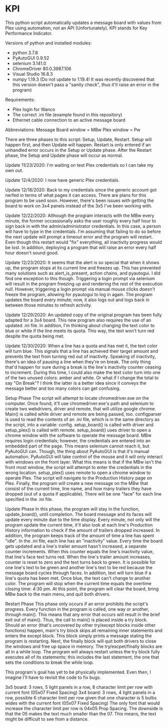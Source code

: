# KPI
This python script automatically updates a message board with values from Plex using automation, not an API (Unfortunately).
KPI stands for Key Performance Indicator.

Versions of python and installed modules:
- python 3.7.8
- PyAutoGUI 0.9.52
- selenium 3.141.0
- ChromeDriver 80.0.3987.106
- Visual Studio 16.8.3
- numpy 1.19.3 (Do not update to 1.19.4! It was recently discovered that this version doesn't pass a "sanity check", thus it'll raise an error in the program)

Requirements:
- Plex login for Wanco
- The correct .ini file (example found in this repository)
- Ethernet cable connection to an active message board

Abbreviations:
Message Board window = MBw
Plex window = Pw

There are three phases to this script: Setup, Update, Restart.
Setup will happen first, and then Update will happen.
Restart is only entered if an unhandled error occurs in the Setup or Update phase. After the Restart phase, the Setup and Update phase will occur as normal.

Update 11/23/2020: I'm waiting on test Plex credentials so I can take my own out.

Update 12/4/2020: I now have generic Plex credentials.

Update 12/18/2020: Back to my credentials since the generic account got nerfed in terms of what pages it can access. There are 
plans for this program to be used soon. However, there's been issues with getting the board to work on 3x4 panels instead
of the 3x5 I've been working with.

Update 12/22/2020: Although the program interacts with the MBw every minute, the former occassionally asks the user
roughly every half hour to sign back in with the admin/administrator credentials. In this case, a person will have
to type in the credentials. I'm assuming that failing to do so before the next update will prompt a timeout error
and the program will restart. Even though this restart would "fix" everything, all inactivity progress would be lost.
In addition, deploying a program that will raise an error every half hour doesn't sound good.

Update 12/23/2020: It seems that the alert is so special that when it shows up, the program stops at its current line
and freezes up. This has prevented many solutions such as alert_is_present, action chains, and pyautogui. I did find
one exception to this though. Triggering a login prompt via selenium will result in the program freezing up and 
rendering the rest of the execution null. However, triggering a login prompt via manual mouse clicks doesn't freeze
the program, allowing for pyautogui to log in again. The program updates the board every minute; now, it also logs
out and logs back in between those minutes to refresh activity.

Update 12/29/2020: An updated copy of the original program has been fully adapted for a 3x4 board. This new program
also requires the use of an updated .ini file. In addition, I'm thinking about changing the text color to blue or
white if the line meets its quota. This way, the text won't turn red despite the quota being met.

Update 12/30/2020: When a line has a quota and has met it, the text color will turn blue. This signals that a line
has achieved their target amount and prevents the text from turning red out of inactivity. Speaking of inactivity, 
there's an idea of pausing a line when they're on break. The only thing that'd happen for sure during a break is
the line's inactivity counter ceasing to increment. During this time, I could also make the text color turn into
one of the two unused colors: amber and white. Or what if I change the total to say "On Break"? I think the latter
is a better idea since it conveys the message better and too many colors can get confusing.

Setup Phase
The script will attempt to locate chromedriver.exe on the computer. Once found, it'll use chromedriver.exe's path and selenium to create 
two webdrivers, driver and remote, that will utilize google chrome. Main() is called while driver and remote are being passed, too.
configparser is used to read the contents of an .ini file, which is in the same directory as the script, into a variable: config.
setup_board() is called with driver and setup_plex() is called with remote. setup_board() uses driver to open a chrome window with the
software to operate the message board. MBw requires login credentials; however, the credentials are entered into an embedded part of the
page. This means selenium cannot reach it, but PyAutoGUI can. Though, the thing about PyAutoGUI is that it's manual automation.
PyAutoGUI will take control of the mouse and it will only interact with windows on the front layer. What this means is that
if the MBw isn't the front most window, the script will attempt to enter the credentials in the wrong location. setup_plex() uses remote
to open a chrome window to operate Plex. The script will navigate to the Production History page on Plex. Finally, the program will
create a new message on the MBw that consist of the current time, line name, and how many trailers they have dropped (out of a quota
if applicable). There will be one "face" for each line specified in the .ini file. 

Update Phase
In this phase, the program will stay in the function, update_board(), until completion. The board message and its faces will update
every minute due to the time display. Every minute, not only will the program update the current time, it'll also look at each line's
Production History information to check if the amount of trailers dropped increased. In addition, the program keeps track of the amount
of time a line has spent "idle". In the .ini file, each line has an "inactivity" value. Every time the board gets updated and a line's
trailer amount hasn't increased, a separate counter increments. When this counter equals the line's inactivity value, that line's
face text turns red. When the line's trailer amount increases, counter is reset to zero and the text turns back to green. It is
possible for one line's text to be green and another line's text to be red because the message board cycles through faces. In addition,
text will turn blue if a line's quota has been met. Once blue, the text can't change to another color. The program will stop when the 
current time equals the overtime closing time: 4:30 pm. At this point, the program will clear the board, bring MBw back to the main menu, 
and quit both drivers.

Restart Phase
This phase only occurs if an error prohibits the script's progress. Every function in the program is called, one way or another, through
main(). This means that any error that occurs will result in the brief exit out of main(). Thus, the call to main() is placed inside
a try block. Should an error (that's uncovered by other try/except blocks inside other functions) happen, main's try block skips
all remaining inner statements and enters the except block. This block simply prints a message stating the program is restarting. Next,
the finally block will quit both drivers to close the windows and free up space in memory. The try/excpet/finally blocks are all in a
while loop. The program will always restart unless the try block fully executes all of its statements; this includes the last statement,
the one that sets the conditions to break the while loop.

This program's goal has yet to be physically implemented. Even then, I imagine I'll have to revisit the code to fix bugs.

3x5 board: 3 rows, 5 light panels in a row, 8 character limit per row with current font (05x07 Fixed Spacing)
3x4 board: 3 rows, 4 light panels in a row, possible 6 character limit per row given that one character is 5 bulbs wides with the current font (05x07 Fixed Spacing)
The only font that would increase the character limit per row is 04x05 Prop Spacing. The downside is that the 05 makes the text much smaller than the 07. This means,
the text might be difficult to see from a distance.
